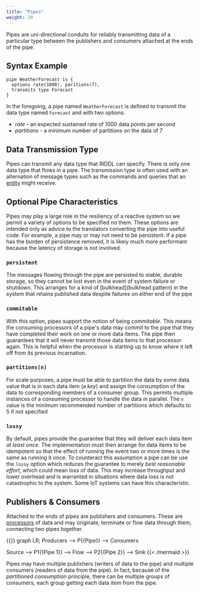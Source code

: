 ```yaml
---
title: "Pipes"
weight: 20
---
```


Pipes are uni-directional conduits for reliably transmitting data of a 
particular type between the publishers and consumers attached at the ends of 
the pipe.

## Syntax Example
```riddl
pipe WeatherForecast is {
  options rate(1000), paritions(7), 
  transmits type Forecast
}
```
In the foregoing, a pipe named `WeatherForecast` is defined to transmit the 
data type named `Forecast` and with two options:
* _rate_ - an expected sustained rate of 1000 data points per second
* _partitions_ - a minimum number of partitions on the data of 7

## Data Transmission Type
Pipes can transmit any data type that RIDDL can specify. There is only one 
data type that flows in a pipe.  The transmission type is often used with
an alternation of message types such as the commands and queries that an
[entity](../context/entity) might receive.

## Optional Pipe Characteristics
Pipes may play a large role in the resiliency of a reactive system so we permit 
a variety of options to be specified no them. These options are intended only
as advice to the translators converting the pipe into useful code. For example,
a pipe may or may not need to be persistent. If a pipe has the burden of 
persistence removed, it is likely much more performant because the latency of 
storage is not involved. 

### `persistent`
The messages flowing through the pipe are persisted to stable, durable storage,
so they cannot be lost even in the event of system failure or shutdown. This 
arranges for a kind of [bulkhead](bulkhead pattern) in the system that retains
published data despite failures on either end of the pipe 

### `commitable`
With this option, pipes support the notion of being _commitable_. This means
the consuming processors of a pipe's data may commit to the pipe that they 
have completed their work on one or more data items. The pipe then guarantees 
that it will never transmit those data items to that processor again. This is 
helpful when the processor is starting up to know where it left off from its
previous incarnation.

### `partitions(n)`
For scale purposes, a pipe must be able to partition the data by some data 
value that is in each data item (a _key_) and assign the consumption of the 
data to corresponding members of a consumer group. This permits multiple 
instances of a consuming processor to handle the data in parallel. The `n` 
value is the minimum recommended number of partitions which defaults to 5 
if not specified  

### `lossy`
By default, pipes provide the guarantee that they will deliver each data item
_at least once_. The implementation must then arrange for data items to be 
idempotent so that the effect of running the event two or more times is the 
same as running it once. To counteract this assumption a pipe can be use the
`lossy` option which reduces the guarantee to merely _best reasonable effort_,
which could mean loss of data. This may increase throughput and lower overhead 
and is warranted in situations where data loss is not catastrophic to the system.
Some IoT systems can have this characteristic. 

## Publishers & Consumers
Attached to the ends of pipes are publishers and consumers. These are 
[processors](processor.md) of data and may originate, terminate or flow data 
through them, connecting two pipes together. 

{{<mermaid align="left">}}
graph LR;
Producers --> P{{Pipe}} --> Consumers

Source --> P1{{Pipe 1}} --> Flow --> P2{{Pipe 2}} --> Sink
{{< /mermaid >}}

Pipes may have multiple publishers (writers of data to the pipe) and
multiple consumers (readers of data from the pipe). In fact, because of the
_partitioned consumption_ principle, there can be multiple groups of
consumers, each group getting each data item from the pipe.

